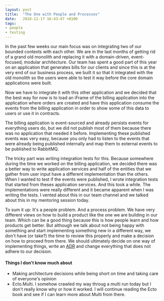```yaml
---
layout: post
title:  "The One with People and Processes"
date:   2018-12-17 16:43:47 +0100
tags: 
- people
- testing
---
```


In the past few weeks our main focus was on integrating two of our bounded contexts with each other. We are in the last months of getting rid of a grand old monolith and replacing it with a domain-driven, event-focused, modular architecture. Our team has spent a good part of this year on an application that generates bills for our clients and since this is at the very end of our business process, we built it so that it integrated with the old monolith so the users were able to test it way before the core domain applications were built.

Now we have to integrate it with this other application and we decided that the best way for now is to load an iFrame of the billing application into the application where orders are created and have this application consume the events from the billing application in order to show some of this data to users or use it in contracts.

The billing application is event-sourced and already persists events for everything users do, but we did not publish most of them because there was no application that needed it before. Implementing these published events was very easy, because you only had to listen to the events that were already being published internally and map them to external events to be published to RabbitMQ.

The tricky part was writing integration tests for this. Because somewhere during the time we worked on the billing application, we decided there was a better way to write application services and half of the entities that we gather from user input have a different implementation than the others. When I wanted to test if the events were published, I wrote integration tests that started from theses application services. And this took a while. The implementations were really different and it became apparent when I was writing the tests. I vented about this in our team channel and we talked about this in my mentoring session today.

To sum it up: It's a people problem. And a process problem. We have very different views on how to build a product like the one we are building in our team. Which can be a good thing because this is how people learn and how products get better. But although we talk about not being happy with something and start implementing something new in a different way, we don't have (or take?) the time to review this properly and make a decision on how to proceed from there. We should ultimately decide on one way of implementing things, write an [ADR](http://thinkrelevance.com/blog/2011/11/15/documenting-architecture-decisions) and change everything that does not adhere to our decision.

#### Things I don't know much about
- Making architecture decisions while being short on time and taking care of everyone's opinion
- Ecto.Multi. I somehow crawled my way throug a multi run today but I don't really know why or how it worked. I will continue reading the Ecto book and see if I can learn more about Multi from there.
